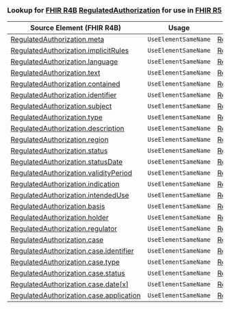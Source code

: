 ### Lookup for [FHIR R4B](https://hl7.org/fhir/R4B/) [RegulatedAuthorization](https://hl7.org/fhir/R4B/RegulatedAuthorization.html) for use in [FHIR R5](https://hl7.org/fhir/R5/)

| Source Element (FHIR R4B) | Usage | Target |
| -------------- | ----- | ------ |
| [RegulatedAuthorization.meta](https://hl7.org/fhir/R4B/RegulatedAuthorization.html#resource) | `UseElementSameName` | [RegulatedAuthorization.meta](https://hl7.org/fhir/R5/RegulatedAuthorization.html#resource) |
| [RegulatedAuthorization.implicitRules](https://hl7.org/fhir/R4B/RegulatedAuthorization.html#resource) | `UseElementSameName` | [RegulatedAuthorization.implicitRules](https://hl7.org/fhir/R5/RegulatedAuthorization.html#resource) |
| [RegulatedAuthorization.language](https://hl7.org/fhir/R4B/RegulatedAuthorization.html#resource) | `UseElementSameName` | [RegulatedAuthorization.language](https://hl7.org/fhir/R5/RegulatedAuthorization.html#resource) |
| [RegulatedAuthorization.text](https://hl7.org/fhir/R4B/RegulatedAuthorization.html#resource) | `UseElementSameName` | [RegulatedAuthorization.text](https://hl7.org/fhir/R5/RegulatedAuthorization.html#resource) |
| [RegulatedAuthorization.contained](https://hl7.org/fhir/R4B/RegulatedAuthorization.html#resource) | `UseElementSameName` | [RegulatedAuthorization.contained](https://hl7.org/fhir/R5/RegulatedAuthorization.html#resource) |
| [RegulatedAuthorization.identifier](https://hl7.org/fhir/R4B/RegulatedAuthorization.html#resource) | `UseElementSameName` | [RegulatedAuthorization.identifier](https://hl7.org/fhir/R5/RegulatedAuthorization.html#resource) |
| [RegulatedAuthorization.subject](https://hl7.org/fhir/R4B/RegulatedAuthorization.html#resource) | `UseElementSameName` | [RegulatedAuthorization.subject](https://hl7.org/fhir/R5/RegulatedAuthorization.html#resource) |
| [RegulatedAuthorization.type](https://hl7.org/fhir/R4B/RegulatedAuthorization.html#resource) | `UseElementSameName` | [RegulatedAuthorization.type](https://hl7.org/fhir/R5/RegulatedAuthorization.html#resource) |
| [RegulatedAuthorization.description](https://hl7.org/fhir/R4B/RegulatedAuthorization.html#resource) | `UseElementSameName` | [RegulatedAuthorization.description](https://hl7.org/fhir/R5/RegulatedAuthorization.html#resource) |
| [RegulatedAuthorization.region](https://hl7.org/fhir/R4B/RegulatedAuthorization.html#resource) | `UseElementSameName` | [RegulatedAuthorization.region](https://hl7.org/fhir/R5/RegulatedAuthorization.html#resource) |
| [RegulatedAuthorization.status](https://hl7.org/fhir/R4B/RegulatedAuthorization.html#resource) | `UseElementSameName` | [RegulatedAuthorization.status](https://hl7.org/fhir/R5/RegulatedAuthorization.html#resource) |
| [RegulatedAuthorization.statusDate](https://hl7.org/fhir/R4B/RegulatedAuthorization.html#resource) | `UseElementSameName` | [RegulatedAuthorization.statusDate](https://hl7.org/fhir/R5/RegulatedAuthorization.html#resource) |
| [RegulatedAuthorization.validityPeriod](https://hl7.org/fhir/R4B/RegulatedAuthorization.html#resource) | `UseElementSameName` | [RegulatedAuthorization.validityPeriod](https://hl7.org/fhir/R5/RegulatedAuthorization.html#resource) |
| [RegulatedAuthorization.indication](https://hl7.org/fhir/R4B/RegulatedAuthorization.html#resource) | `UseElementSameName` | [RegulatedAuthorization.indication](https://hl7.org/fhir/R5/RegulatedAuthorization.html#resource) |
| [RegulatedAuthorization.intendedUse](https://hl7.org/fhir/R4B/RegulatedAuthorization.html#resource) | `UseElementSameName` | [RegulatedAuthorization.intendedUse](https://hl7.org/fhir/R5/RegulatedAuthorization.html#resource) |
| [RegulatedAuthorization.basis](https://hl7.org/fhir/R4B/RegulatedAuthorization.html#resource) | `UseElementSameName` | [RegulatedAuthorization.basis](https://hl7.org/fhir/R5/RegulatedAuthorization.html#resource) |
| [RegulatedAuthorization.holder](https://hl7.org/fhir/R4B/RegulatedAuthorization.html#resource) | `UseElementSameName` | [RegulatedAuthorization.holder](https://hl7.org/fhir/R5/RegulatedAuthorization.html#resource) |
| [RegulatedAuthorization.regulator](https://hl7.org/fhir/R4B/RegulatedAuthorization.html#resource) | `UseElementSameName` | [RegulatedAuthorization.regulator](https://hl7.org/fhir/R5/RegulatedAuthorization.html#resource) |
| [RegulatedAuthorization.case](https://hl7.org/fhir/R4B/RegulatedAuthorization.html#resource) | `UseElementSameName` | [RegulatedAuthorization.case](https://hl7.org/fhir/R5/RegulatedAuthorization.html#resource) |
| [RegulatedAuthorization.case.identifier](https://hl7.org/fhir/R4B/RegulatedAuthorization.html#resource) | `UseElementSameName` | [RegulatedAuthorization.case.identifier](https://hl7.org/fhir/R5/RegulatedAuthorization.html#resource) |
| [RegulatedAuthorization.case.type](https://hl7.org/fhir/R4B/RegulatedAuthorization.html#resource) | `UseElementSameName` | [RegulatedAuthorization.case.type](https://hl7.org/fhir/R5/RegulatedAuthorization.html#resource) |
| [RegulatedAuthorization.case.status](https://hl7.org/fhir/R4B/RegulatedAuthorization.html#resource) | `UseElementSameName` | [RegulatedAuthorization.case.status](https://hl7.org/fhir/R5/RegulatedAuthorization.html#resource) |
| [RegulatedAuthorization.case.date[x]](https://hl7.org/fhir/R4B/RegulatedAuthorization.html#resource) | `UseElementSameName` | [RegulatedAuthorization.case.date[x]](https://hl7.org/fhir/R5/RegulatedAuthorization.html#resource) |
| [RegulatedAuthorization.case.application](https://hl7.org/fhir/R4B/RegulatedAuthorization.html#resource) | `UseElementSameName` | [RegulatedAuthorization.case.application](https://hl7.org/fhir/R5/RegulatedAuthorization.html#resource) |
